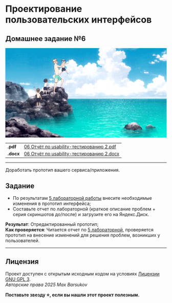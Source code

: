 # Проектирование пользовательских интерфейсов

## Домашнее задание №6

<img alt="throwing-into-sea" src="https://github.com/maxbarsukov/itmo/blob/master/.docs/throwing-into-sea.gif" height="280">

<table>
  <tr>
    <td><b>.pdf</b></td>
    <td><a href="./06 Отчёт по usability-тестированию 2.pdf">06 Отчёт по usability-тестированию 2.pdf</a></td>
  </tr>
  <tr>
    <td><b>.docx</b></td>
    <td><a href="./06 Отчёт по usability-тестированию 2.docx">06 Отчёт по usability-тестированию 2.docx</a></td>
  </tr>
</table>

---

Доработать прототип вашего сервиса/приложения.

## Задание

- По результатам [5 лабораторной работы](../hw5/) внесите необходимые изменения в прототип интерфейса;
- Составьте отчет по лабораторной (краткое описание проблем + серия скриншотов до/после) и загрузите его на Яндекс.Диск.

**Результат**: Отредактированный прототип; \
**Как проверяется**: Читается отчет по [5 лабораторной](../hw5/), проверяется прототип на внесение изменений для решения проблем, возникших у пользователей.

---

## Лицензия <a name="license"></a>

Проект доступен с открытым исходным кодом на условиях [Лицензии GNU GPL 3](https://opensource.org/license/gpl-3-0/). \
*Авторские права 2025 Max Barsukov*

**Поставьте звезду :star:, если вы нашли этот проект полезным.**

